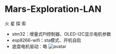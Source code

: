 # Mars-Exploration-LAN
火 星 探 索  
+ stm32：增量式PI控制器、OLED-I2C显示电机参数  
+ esp8266-wifi：sta模式、开机自启  
+ 底盘电机驱动：略
![avatar](PIC/demo.jpg) 
